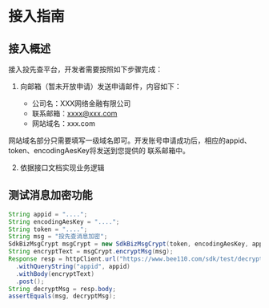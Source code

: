 # 接入指南

## 接入概述

接入投先查平台，开发者需要按照如下步骤完成：

1. 向邮箱（暂未开放申请）发送申请邮件，内容如下：
    
    - 公司名：XXX网络金融有限公司
    - 联系邮箱：xxxx@xxx.com
    - 网站域名：xxx.com

网站域名部分只需要填写一级域名即可。开发账号申请成功后，相应的appid、token、encodingAesKey将发送到您提供的
联系邮箱中。

2. 依据接口文档实现业务逻辑

## 测试消息加密功能

```java
String appid = "....";
String encodingAesKey = "....";
String token = "....";
String msg = "投先查消息加密";
SdkBizMsgCrypt msgCrypt = new SdkBizMsgCrypt(token, encodingAesKey, appid);
String encryptText = msgCrypt.encryptMsg(msg);
Response resp = httpClient.url("https://www.bee110.com/sdk/test/decrypt")
  .withQueryString("appid", appid)
  .withBody(encryptText)
  .post();
String decryptMsg = resp.body;
assertEquals(msg, decryptMsg);
```
